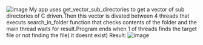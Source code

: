 ![image](https://user-images.githubusercontent.com/82572503/172623266-7cde73f1-7e48-405a-9623-011dfa7879e1.png)
My app uses get_vector_sub_directories to get a vector of sub directories of C driven.Then this vector is divated between 4 threads that exeсuts search_in_folder function that checks contents of the folder and the main thread waits for result.Program ends when 1 of threads finds the target file or not finding the file( it doesnt exist)
Result:
![image](https://user-images.githubusercontent.com/82572503/172680105-8716f3f3-657a-4e53-bc33-1ca88ae52e78.png)
